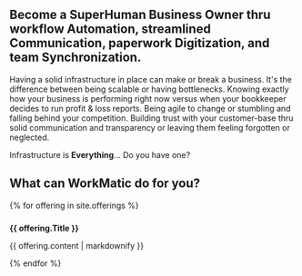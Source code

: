 <link href="//maxcdn.bootstrapcdn.com/font-awesome/4.2.0/css/font-awesome.min.css" rel="stylesheet">

## Become a SuperHuman Business Owner thru workflow Automation, streamlined Communication, paperwork Digitization, and team Synchronization.   

Having a solid infrastructure in place can make or break a business. It's the difference between being scalable or having bottlenecks. Knowing exactly how your business is performing right now versus when your bookkeeper decides to run profit & loss reports. Being agile to change or stumbling and falling behind your competition. Building trust with your customer-base thru solid communication and transparency or leaving them feeling forgotten or neglected.

Infrastructure is **Everything**... Do you have one?

## What can WorkMatic do for you?

{% for offering in site.offerings %}
  <h3><i class="fas fa-{{ offering.icon }}" aria-hidden="true"></i></h3>
  <b>{{ offering.Title }}</b>
  <p>{{ offering.content | markdownify }}</p>
{% endfor %}
